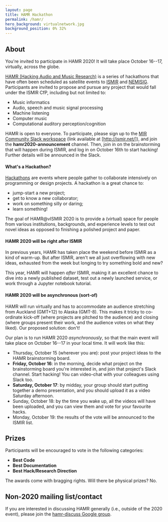 ```yaml
---
layout: page
title: HAMR Hackathon
permalink: /hamr/
hero_background: virtualnetwork.jpg
background_position: 0% 32%
---
```


## About

You're invited to participate in HAMR 2020! It will take place October 16--17, virtually, across the globe.

[HAMR (Hacking Audio and Music Research)](https://labrosa.ee.columbia.edu/hamr/) is a series of hackathons that have often been scheduled as satellite events to [ISMIR](https://ismir.net/) and [NEMISIG](http://nemisig.org/). Participants are invited to propose and pursue any project that would fall under the ISMIR CfP, including but not limited to:

-   Music informatics
-   Audio, speech and music signal processing
-   Machine listening
-   Computer music
-   Computational auditory perception/cognition

HAMR is open to everyone. To participate, please sign up to the [MIR Community Slack workspace](https://launchpass.com/mircommunity) (link available at [http://ismir.net/]), and join the **hamr2020-announcement** channel. Then, join in on the brainstorming that will happen during ISMIR, and log in on October 16th to start hacking! Further details will be announced in the Slack.

#### What's a Hackathon?

[Hackathons](http://en.wikipedia.org/wiki/Hackathon) are events where people gather to collaborate intensively on programming or design projects. A hackathon is a great chance to:

- jump-start a new project;
- get to know a new collaborator;
- work on something silly or daring;
- learn something!

The goal of HAMR\@vISMIR 2020 is to provide a (virtual) space for people from
various institutions, backgrounds, and experience levels to test out
novel ideas as opposed to finishing a polished project and paper.

#### HAMR 2020 will be right after ISMIR

In previous years, HAMR has taken place the weekend before ISMIR as a kind of warm-up.
But after ISMIR, aren't we all just overflowing with new ideas,
exhausted from the week but longing to try something bold and new?

This year, HAMR will happen *after* ISMIR, making it an excellent chance
to dive into a newly published dataset, test out a newly launched service,
or work through a Jupyter notebook tutorial.

#### HAMR 2020 will be asynchronous (sort-of)

HAMR will run virtually and has to accommodate an audience stretching from Auckland (GMT+12) to Alaska (GMT-8). This makes it tricky to co-ordinate kick-off (where projects are pitched to the audience) and closing (where groups present their work, and the audience votes on what they liked). Our proposed solution: don't!

Our plan is to run HAMR 2020 *asynchronously*, so that the main event will take place on October 16--17 in your local time. It will work like this:

- Thursday, October 15 (wherever you are): post your project ideas to the HAMR brainstorming board.
- **Friday, October 16**: in the morning, decide what project on the brainstorming board you're interested in, and join that project's Slack channel. Start hacking! You can video-chat with your colleagues using Slack too.
- **Saturday, October 17**: by midday, your group should start putting together a demo presentation, and you should upload it as a video Saturday afternoon.
- Sunday, October 18: by the time you wake up, all the videos will have been uploaded, and you can view them and vote for your favourite hacks.
- Monday, October 19: the results of the vote will be announced to the ISMIR list.

## Prizes

Participants will be encouraged to vote in the following categories:

-   **Best Code**
-   **Best Documentation**
-   **Best Hack/Research Direction**

The awards come with bragging rights. Will there be physical prizes? No.

## Non-2020 mailing list/contact

If you are interested in discussing HAMR generally (i.e., outside of the 2020 event), please join the [hamr-discuss Google group](https://groups.google.com/forum/?fromgroups#!forum/hamr-discuss).
